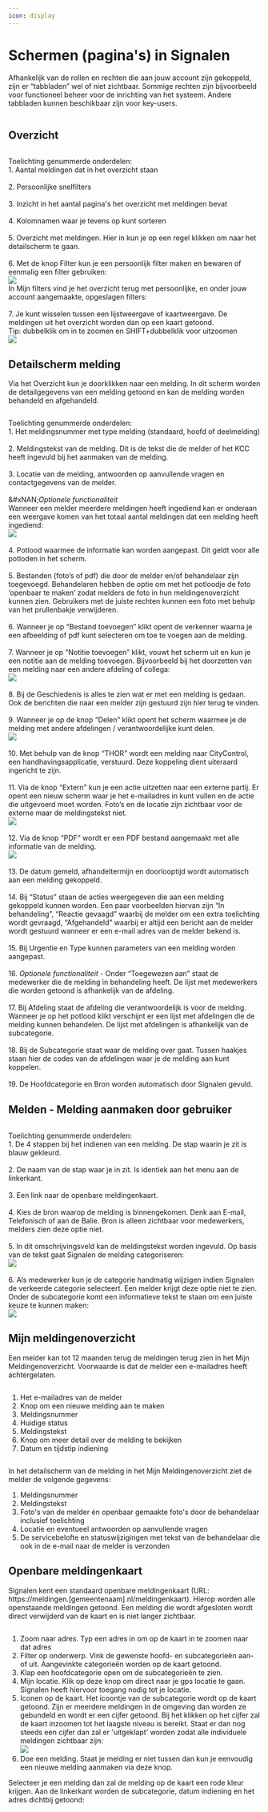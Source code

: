 ```yaml
---
icon: display
---
```


# Schermen (pagina's) in Signalen

Afhankelijk van de rollen en rechten die aan jouw account zijn gekoppeld, zijn er “tabbladen” wel of niet zichtbaar. Sommige rechten zijn bijvoorbeeld voor functioneel beheer voor de inrichting van het systeem. Andere tabbladen kunnen beschikbaar zijn voor key-users.

<figure><img src="../../.gitbook/assets/image (107).png" alt=""><figcaption></figcaption></figure>

## Overzicht

<figure><img src="../../.gitbook/assets/image (108).png" alt=""><figcaption></figcaption></figure>

Toelichting genummerde onderdelen:\
1\. Aantal meldingen dat in het overzicht staan\
\
2\. Persoonlijke snelfilters\
\
3\. Inzicht in het aantal pagina's het overzicht met meldingen bevat\
\
4\. Kolomnamen waar je tevens op kunt sorteren\
\
5\. Overzicht met meldingen. Hier in kun je op een regel klikken om naar het detailscherm te gaan. \
\
6\. Met de knop Filter kun je een persoonlijk filter maken en bewaren of eenmalig een filter gebruiken:\
![](<../../.gitbook/assets/image (111).png>) \
In Mijn filters vind je het overzicht terug met persoonlijke, en onder jouw account aangemaakte, opgeslagen filters:\
<img src="../../.gitbook/assets/image (110).png" alt="" data-size="original">\
\
7\. Je kunt wisselen tussen een lijstweergave of kaartweergave. De meldingen uit het overzicht worden dan op een kaart getoond.\
Tip: dubbelklik om in te zoomen en SHIFT+dubbelklik voor uitzoomen\
![](<../../.gitbook/assets/image (112).png>)

## Detailscherm melding

Via het Overzicht kun je doorklikken naar een melding. In dit scherm worden de detailgegevens van een melding getoond en kan de melding worden behandeld en afgehandeld.

<figure><img src="../../.gitbook/assets/image (109).png" alt=""><figcaption></figcaption></figure>

Toelichting genummerde onderdelen:\
1\. Het meldingsnummer met type melding (standaard, hoofd of deelmelding)\
\
2\. Meldingstekst van de melding. Dit is de tekst die de melder of het KCC heeft ingevuld bij het aanmaken van de melding.\
\
3\. Locatie van de melding, antwoorden op aanvullende vragen en contactgegevens van de melder.\
\
&#xNAN;_&#x4F;ptionele functionaliteit_\
Wanneer een melder meerdere meldingen heeft ingediend kan er onderaan een weergave komen                    van het totaal aantal meldingen dat een melding heeft ingediend:\
![](<../../.gitbook/assets/image (114).png>)\
\
4\. Potlood waarmee de informatie kan worden aangepast. Dit geldt voor alle potloden in het scherm.\
\
5\. Bestanden (foto’s of pdf) die door de melder en/of behandelaar zijn toegevoegd. Behandelaren hebben de optie om met het potloodje de foto ‘openbaar te maken’ zodat melders de foto in hun meldingenoverzicht kunnen zien. Gebruikers met de juiste rechten kunnen een foto met behulp van het prullenbakje verwijderen.\
\
6\. Wanneer je op “Bestand toevoegen” klikt opent de verkenner waarna je een afbeelding of pdf kunt selecteren om toe te voegen aan de melding.\
\
7\. Wanneer je op “Notitie toevoegen” klikt, vouwt het scherm uit en kun je een notitie aan de melding toevoegen. Bijvoorbeeld bij het doorzetten van een melding naar een andere afdeling of collega:\
![](<../../.gitbook/assets/image (115).png>)\
\
8\. Bij de Geschiedenis is alles te zien wat er met een melding is gedaan. Ook de berichten die naar een melder zijn gestuurd zijn hier terug te vinden.\
\
9\. Wanneer je op de knop “Delen” klikt opent het scherm waarmee je de melding met andere afdelingen / verantwoordelijke kunt delen.\
![](<../../.gitbook/assets/image (116).png>)\
\
10\. Met behulp van de knop “THOR” wordt een melding naar CityControl, een handhavingsapplicatie, verstuurd. Deze koppeling dient uiteraard ingericht te zijn.\
\
11\. Via de knop “Extern” kun je een actie uitzetten naar een externe partij. Er opent een nieuw scherm waar je het e-mailadres in kunt vullen en de actie die uitgevoerd moet worden. Foto’s en de locatie zijn zichtbaar voor de externe maar de meldingstekst niet.\
![](<../../.gitbook/assets/image (117).png>)\
\
12\. Via de knop “PDF” wordt er een PDF bestand aangemaakt met alle informatie van de melding.\
![](<../../.gitbook/assets/image (118).png>)\
\
13\. De datum gemeld, afhandeltermijn en doorlooptijd wordt automatisch aan een melding gekoppeld.\
\
14\. Bij “Status” staan de acties weergegeven die aan een melding gekoppeld kunnen worden. Een paar voorbeelden hiervan zijn “In behandeling”, “Reactie gevaagd” waarbij de melder om een extra toelichting wordt gevraagd, “Afgehandeld” waarbij er altijd een bericht aan de melder wordt gestuurd wanneer er een e-mail adres van de melder bekend is.\
\
15\. Bij Urgentie en Type kunnen parameters van een melding worden aangepast.\
\
16\. _Optionele functionaliteit -_ Onder “Toegewezen aan” staat de medewerker die de melding in behandeling heeft. De lijst met medewerkers die worden getoond is afhankelijk van de afdeling.\
\
17\. Bij Afdeling staat de afdeling die verantwoordelijk is voor de melding. Wanneer je op het potlood klikt verschijnt er een lijst met afdelingen die de melding kunnen behandelen. De lijst met afdelingen is afhankelijk van de subcategorie.\
\
18\. Bij de Subcategorie staat waar de melding over gaat. Tussen haakjes staan hier de codes van de afdelingen waar je de melding aan kunt koppelen.\
\
19\. De Hoofdcategorie en Bron worden automatisch door Signalen gevuld.

## Melden - Melding aanmaken door gebruiker

<figure><img src="../../.gitbook/assets/image (72).png" alt=""><figcaption></figcaption></figure>

Toelichting genummerde onderdelen:\
1\. De 4 stappen bij het indienen van een melding. De stap waarin je zit is blauw gekleurd. \
\
2\. De naam van de stap waar je in zit. Is identiek aan het menu aan de linkerkant.\
\
3\. Een link naar de openbare meldingenkaart.\
\
4\. Kies de bron waarop de melding is binnengekomen. Denk aan E-mail, Telefonisch of aan de Balie. Bron is alleen zichtbaar voor medewerkers, melders zien deze optie niet.\
\
5\. In dit omschrijvingsveld kan de meldingstekst worden ingevuld. Op basis van de tekst gaat Signalen de melding categoriseren:\
![](<../../.gitbook/assets/image (68).png>)\
\
6\. Als medewerker kun je de categorie handmatig wijzigen indien Signalen de verkeerde categorie selecteert. Een melder krijgt deze optie niet te zien.\
Onder de subcategorie komt een informatieve tekst te staan om een juiste keuze te kunnen maken:\
![](<../../.gitbook/assets/image (71).png>)

## Mijn meldingenoverzicht

Een melder kan tot 12 maanden terug de meldingen terug zien in het Mijn Meldingenoverzicht. Voorwaarde is dat de melder een e-mailadres heeft achtergelaten.

<figure><img src="../../.gitbook/assets/image (235).png" alt=""><figcaption></figcaption></figure>

1. Het e-mailadres van de melder
2. Knop om een nieuwe melding aan te maken
3. Meldingsnummer
4. Huidige status
5. Meldingstekst
6. Knop om meer detail over de melding te bekijken
7. Datum en tijdstip indiening

<figure><img src="../../.gitbook/assets/image (236).png" alt=""><figcaption></figcaption></figure>

In het detailscherm van de melding in het Mijn Meldingenoverzicht ziet de melder de volgende gegevens:

1. Meldingsnummer
2. Meldingstekst
3. Foto's van de melder én openbaar gemaakte foto's door de behandelaar inclusief toelichting
4. Locatie en eventueel antwoorden op aanvullende vragen
5. De servicebelofte en statuswijzigingen met tekst van de behandelaar die ook in de e-mail naar de melder is verzonden

## Openbare meldingenkaart

Signalen kent een standaard openbare meldingenkaart (URL: https://meldingen.\[gemeentenaam].nl/meldingenkaart). Hierop worden alle openstaande meldingen getoond. Een melding die wordt afgesloten wordt direct verwijderd van de kaart en is niet langer zichtbaar.

<figure><img src="../../.gitbook/assets/image (12).png" alt=""><figcaption></figcaption></figure>

1. Zoom naar adres. Typ een adres in om op de kaart in te zoomen naar dat adres
2. Filter op onderwerp. Vink de gewenste hoofd- en subcategorieën aan- of uit. Aangevinkte categorieën worden op de kaart getoond.
3. Klap een hoofdcategorie open om de subcategorieën te zien.
4. Mijn locatie. Klik op deze knop om direct naar je gps locatie te gaan. Signalen heeft hiervoor toegang nodig tot je locatie.
5. Iconen op de kaart. Het icoontje van de subcategorie wordt op de kaart getoond. Zijn er meerdere meldingen in de omgeving dan worden ze gebundeld en wordt er een cijfer getoond. Bij het klikken op het cijfer zal de kaart inzoomen tot het laagste niveau is bereikt. Staat er dan nog steeds een cijfer dan zal er 'uitgeklapt' worden zodat alle individuele meldingen zichtbaar zijn:\
   ![](<../../.gitbook/assets/image (13).png>)
6. Doe een melding. Staat je melding er niet tussen dan kun je eenvoudig een nieuwe melding aanmaken via deze knop.

Selecteer je een melding dan zal de melding op de kaart een rode kleur krijgen. Aan de linkerkant worden de subcategorie, datum indiening en het adres dichtbij getoond:

<div align="left"><figure><img src="../../.gitbook/assets/image (14).png" alt=""><figcaption></figcaption></figure></div>
